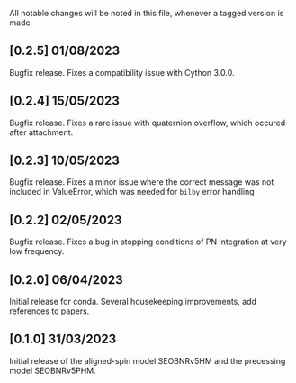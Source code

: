 All notable changes will be noted in this file, whenever a tagged
version is made

## [0.2.5] 01/08/2023

Bugfix release. Fixes a compatibility issue with Cython 3.0.0.

## [0.2.4] 15/05/2023

Bugfix release. Fixes a rare issue with quaternion overflow, which occured after attachment.



## [0.2.3] 10/05/2023

Bugfix release. Fixes a minor issue where the correct message was not included in ValueError,
which was needed for `bilby` error handling

## [0.2.2] 02/05/2023

Bugfix release. Fixes a bug in stopping conditions of PN integration at very low frequency.
	
## [0.2.0] 06/04/2023

Initial release for conda. Several housekeeping improvements, add references to papers.

## [0.1.0] 31/03/2023

Initial release of the aligned-spin model SEOBNRv5HM and the
precessing model SEOBNRv5PHM.
